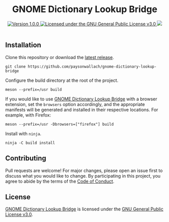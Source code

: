 <div align="center">
  <h1>GNOME Dictionary Lookup Bridge</h1>
  <p></p>
  <a href="https://github.com/paysonwallach/gnome-dictionary-lookup-bridge/releases/latest">
    <img alt="Version 1.0.0" src="https://img.shields.io/badge/version-1.0.0-red.svg?cacheSeconds=2592000&style=flat-square" />
  </a>
  <a href="https://github.com/paysonwallach/gnome-dictionary-lookup-bridge/blob/master/LICENSE" target="\_blank">
    <img alt="Licensed under the GNU General Public License v3.0" src="https://img.shields.io/github/license/paysonwallach/gnome-dictionary-lookup-bridge?style=flat-square" />
  <a href=https://buymeacoffee.com/paysonwallach>
    <img src=https://img.shields.io/badge/donate-Buy%20me%20a%20coffe-yellow?style=flat-square>
  </a>
  <br>
  <br>
</div>

## Installation

Clone this repository or download the [latest release](https://github.com/paysonwallach/gnome-dictionary-lookup-bridge/releases/latest).

```shell
git clone https://github.com/paysonwallach/gnome-dictionary-lookup-bridge
```

Configure the build directory at the root of the project.

```shell
meson --prefix=/usr build
```

If you would like to use [GNOME Dictionary Lookup Bridge](https://github.com/paysonwallach/gnome-dictionary-lookup-bridge) with a browser extension, set the `browsers` option accordingly, and the appropriate manifests will be generated and installed in their respective locations. For example, with Firefox:

```
meson --prefix=/usr -Dbrowsers=["firefox"] build
```

Install with `ninja`.

```shell
ninja -C build install
```

## Contributing

Pull requests are welcome! For major changes, please open an issue first to discuss what you would like to change. By participating in this project, you agree to abide by the terms of the [Code of Conduct](https://github.com/paysonwallach/gnome-dictionary-lookup-bridge/blob/master/CODE_OF_CONDUCT.md).

## License

[GNOME Dictionary Lookup Bridge](https://github.com/paysonwallach/gnome-dictionary-lookup-bridge) is licensed under the [GNU General Public License v3.0](https://github.com/paysonwallach/gnome-dictionary-lookup-bridge/blob/master/LICENSE).
